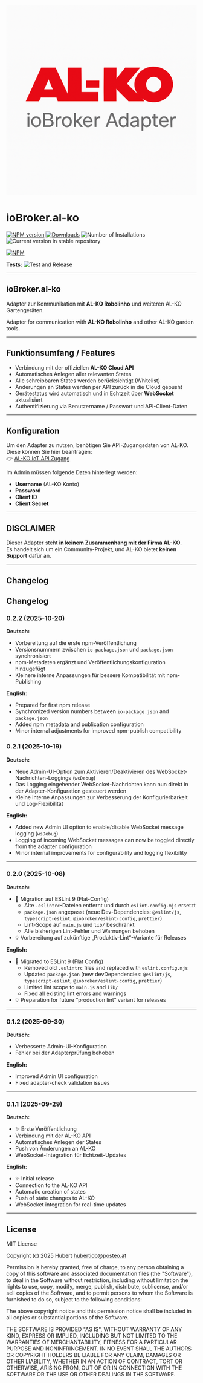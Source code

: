 ![Logo](admin/al-ko.png)
# ioBroker.al-ko

[![NPM version](https://img.shields.io/npm/v/iobroker.al-ko.svg)](https://www.npmjs.com/package/iobroker.al-ko)
[![Downloads](https://img.shields.io/npm/dm/iobroker.al-ko.svg)](https://www.npmjs.com/package/iobroker.al-ko)
![Number of Installations](https://iobroker.live/badges/al-ko-installed.svg)
![Current version in stable repository](https://iobroker.live/badges/al-ko-stable.svg)

[![NPM](https://nodei.co/npm/iobroker.al-ko.png?downloads=true)](https://nodei.co/npm/iobroker.al-ko/)

**Tests:** ![Test and Release](https://github.com/zechnerhubert/ioBroker.al-ko/workflows/Test%20and%20Release/badge.svg)

---

## ioBroker.al-ko

Adapter zur Kommunikation mit **AL-KO Robolinho** und weiteren AL-KO Gartengeräten.

Adapter for communication with **AL-KO Robolinho** and other AL-KO garden tools.

---

## Funktionsumfang / Features

- Verbindung mit der offiziellen **AL-KO Cloud API**
- Automatisches Anlegen aller relevanten States
- Alle schreibbaren States werden berücksichtigt (Whitelist)
- Änderungen an States werden per API zurück in die Cloud gepusht
- Gerätestatus wird automatisch und in Echtzeit über **WebSocket** aktualisiert
- Authentifizierung via Benutzername / Passwort und API-Client-Daten

---

## Konfiguration

Um den Adapter zu nutzen, benötigen Sie API-Zugangsdaten von AL-KO.  
Diese können Sie hier beantragen:  
👉 [AL-KO IoT API Zugang](https://alko-garden.at/iot-api-zugang-anfordern/)

Im Admin müssen folgende Daten hinterlegt werden:
- **Username** (AL-KO Konto)
- **Password**
- **Client ID**
- **Client Secret**

---

## DISCLAIMER

Dieser Adapter steht **in keinem Zusammenhang mit der Firma AL-KO**.  
Es handelt sich um ein Community-Projekt, und AL-KO bietet **keinen Support** dafür an.

---

## Changelog

## Changelog


### 0.2.2 (2025-10-20)

**Deutsch:**
* Vorbereitung auf die erste npm-Veröffentlichung
* Versionsnummern zwischen `io-package.json` und `package.json` synchronisiert
* npm-Metadaten ergänzt und Veröffentlichungskonfiguration hinzugefügt
* Kleinere interne Anpassungen für bessere Kompatibilität mit npm-Publishing

**English:**
* Prepared for first npm release
* Synchronized version numbers between `io-package.json` and `package.json`
* Added npm metadata and publication configuration
* Minor internal adjustments for improved npm-publish compatibility


### 0.2.1 (2025-10-19)

**Deutsch:**
- Neue Admin-UI-Option zum Aktivieren/Deaktivieren des WebSocket-Nachrichten-Loggings (`wsDebug`)
- Das Logging eingehender WebSocket-Nachrichten kann nun direkt in der Adapter-Konfiguration gesteuert werden
- Kleine interne Anpassungen zur Verbesserung der Konfigurierbarkeit und Log-Flexibilität

**English:**
- Added new Admin UI option to enable/disable WebSocket message logging (`wsDebug`)
- Logging of incoming WebSocket messages can now be toggled directly from the adapter configuration
- Minor internal improvements for configurability and logging flexibility

---

### 0.2.0 (2025-10-08)

**Deutsch:**
- 🧹 Migration auf ESLint 9 (Flat-Config)
  - Alte `.eslintrc`-Dateien entfernt und durch `eslint.config.mjs` ersetzt
  - `package.json` angepasst (neue Dev-Dependencies: `@eslint/js`, `typescript-eslint`, `@iobroker/eslint-config`, `prettier`)
  - Lint-Scope auf `main.js` und `lib/` beschränkt
  - Alle bisherigen Lint-Fehler und Warnungen behoben
- 💡 Vorbereitung auf zukünftige „Produktiv-Lint“-Variante für Releases

**English:**
- 🧹 Migrated to ESLint 9 (Flat Config)
  - Removed old `.eslintrc` files and replaced with `eslint.config.mjs`
  - Updated `package.json` (new devDependencies: `@eslint/js`, `typescript-eslint`, `@iobroker/eslint-config`, `prettier`)
  - Limited lint scope to `main.js` and `lib/`
  - Fixed all existing lint errors and warnings
- 💡 Preparation for future “production lint” variant for releases

---

### 0.1.2 (2025-09-30)

**Deutsch:**
- Verbesserte Admin-UI-Konfiguration
- Fehler bei der Adapterprüfung behoben

**English:**
- Improved Admin UI configuration
- Fixed adapter-check validation issues

---

### 0.1.1 (2025-09-29)

**Deutsch:**
- ✨ Erste Veröffentlichung
- Verbindung mit der AL-KO API
- Automatisches Anlegen der States
- Push von Änderungen an AL-KO
- WebSocket-Integration für Echtzeit-Updates

**English:**
- ✨ Initial release
- Connection to the AL-KO API
- Automatic creation of states
- Push of state changes to AL-KO
- WebSocket integration for real-time updates


---

## License
MIT License

Copyright (c) 2025 Hubert <hubertiob@posteo.at>

Permission is hereby granted, free of charge, to any person obtaining a copy
of this software and associated documentation files (the "Software"), to deal
in the Software without restriction, including without limitation the rights
to use, copy, modify, merge, publish, distribute, sublicense, and/or sell
copies of the Software, and to permit persons to whom the Software is
furnished to do so, subject to the following conditions:

The above copyright notice and this permission notice shall be included in all
copies or substantial portions of the Software.

THE SOFTWARE IS PROVIDED "AS IS", WITHOUT WARRANTY OF ANY KIND, EXPRESS OR
IMPLIED, INCLUDING BUT NOT LIMITED TO THE WARRANTIES OF MERCHANTABILITY,
FITNESS FOR A PARTICULAR PURPOSE AND NONINFRINGEMENT. IN NO EVENT SHALL THE
AUTHORS OR COPYRIGHT HOLDERS BE LIABLE FOR ANY CLAIM, DAMAGES OR OTHER
LIABILITY, WHETHER IN AN ACTION OF CONTRACT, TORT OR OTHERWISE, ARISING FROM,
OUT OF OR IN CONNECTION WITH THE SOFTWARE OR THE USE OR OTHER DEALINGS IN THE
SOFTWARE.
